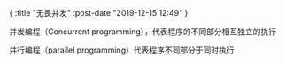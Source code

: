 {
    :title "无畏并发"
    :post-date "2019-12-15 12:49"
}

并发编程（Concurrent programming），代表程序的不同部分相互独立的执行

并行编程（parallel programming）代表程序不同部分于同时执行


